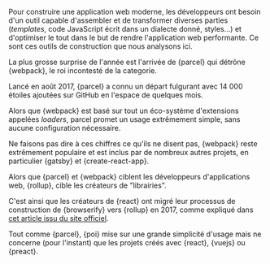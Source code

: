 Pour construire une application web moderne, les développeurs ont besoin d'un outil capable d'assembler et de transformer diverses parties (_templates_, code JavaScript écrit dans un dialecte donné, styles...) et d'optimiser le tout dans le but de rendre l'application web performante. Ce sont ces outils de construction que nous analysons ici.

La plus grosse surprise de l'année est l'arrivée de {parcel} qui détrône {webpack}, le roi incontesté de la categorie.

Lancé en août 2017, {parcel} a connu un départ fulgurant avec 14 000 étoiles ajoutées sur GitHub en l'espace de quelques mois.

Alors que {webpack} est basé sur tout un éco-système d'extensions appelées _loaders_, parcel promet un usage extrêmement simple, sans aucune configuration nécessaire.

Ne faisons pas dire à ces chiffres ce qu'ils ne disent pas, {webpack} reste extrêmement populaire et est inclus par de nombreux autres projets, en particulier {gatsby} et {create-react-app}.

Alors que {parcel} et {webpack} ciblent les développeurs d'applications web, {rollup}, cible les créateurs de "librairies".

C'est ainsi que les créateurs de {react} ont migré leur processus de construction de {browserify} vers {rollup} en 2017, comme expliqué dans [cet article issu du site officiel](https://reactjs.org/blog/2017/12/15/improving-the-repository-infrastructure.html).

Tout comme {parcel}, {poi} mise sur une grande simplicité d'usage mais ne concerne (pour l'instant) que les projets créés avec {react}, {vuejs} ou {preact}.
